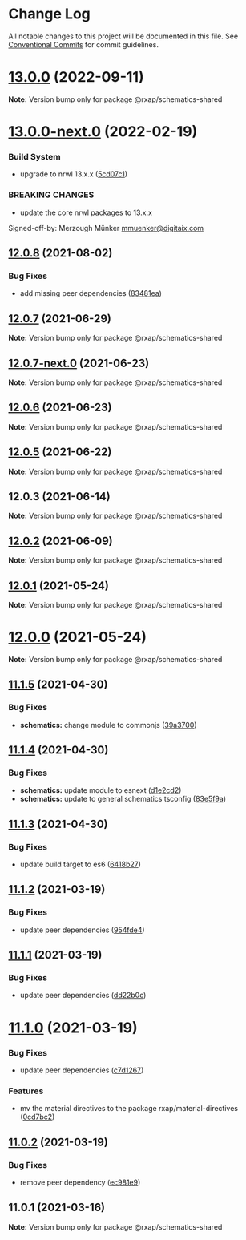 # Change Log

All notable changes to this project will be documented in this file.
See [Conventional Commits](https://conventionalcommits.org) for commit guidelines.

# [13.0.0](https://gitlab.com/rxap/schematics/compare/@rxap/schematics-shared@13.0.0-next.0...@rxap/schematics-shared@13.0.0) (2022-09-11)

**Note:** Version bump only for package @rxap/schematics-shared

# [13.0.0-next.0](https://gitlab.com/rxap/schematics/compare/@rxap/schematics-shared@12.0.8...@rxap/schematics-shared@13.0.0-next.0) (2022-02-19)

### Build System

* upgrade to nrwl 13.x.x ([5cd07c1](https://gitlab.com/rxap/schematics/commit/5cd07c19645528c787ef01a121a4a4367db78902))

### BREAKING CHANGES

* update the core nrwl packages to 13.x.x

Signed-off-by: Merzough Münker <mmuenker@digitaix.com>





## [12.0.8](https://gitlab.com/rxap/schematics/compare/@rxap/schematics-shared@12.0.7...@rxap/schematics-shared@12.0.8) (2021-08-02)


### Bug Fixes

* add missing peer dependencies ([83481ea](https://gitlab.com/rxap/schematics/commit/83481eafb7912aef4e9574abc416edfd5f025898))





## [12.0.7](https://gitlab.com/rxap/schematics/compare/@rxap/schematics-shared@12.0.7-next.0...@rxap/schematics-shared@12.0.7) (2021-06-29)

**Note:** Version bump only for package @rxap/schematics-shared





## [12.0.7-next.0](https://gitlab.com/rxap/schematics/compare/@rxap/schematics-shared@12.0.6...@rxap/schematics-shared@12.0.7-next.0) (2021-06-23)

**Note:** Version bump only for package @rxap/schematics-shared





## [12.0.6](https://gitlab.com/rxap/schematics/compare/@rxap/schematics-shared@12.0.5...@rxap/schematics-shared@12.0.6) (2021-06-23)

**Note:** Version bump only for package @rxap/schematics-shared





## [12.0.5](https://gitlab.com/rxap/schematics/compare/@rxap/schematics-shared@12.0.3...@rxap/schematics-shared@12.0.5) (2021-06-22)

**Note:** Version bump only for package @rxap/schematics-shared





## 12.0.3 (2021-06-14)

**Note:** Version bump only for package @rxap/schematics-shared





## [12.0.2](https://gitlab.com/rxap/packages/compare/@rxap/schematics-shared@11.1.6...@rxap/schematics-shared@12.0.2) (2021-06-09)

**Note:** Version bump only for package @rxap/schematics-shared





## [12.0.1](https://gitlab.com/rxap/packages/compare/@rxap/schematics-shared@12.0.0...@rxap/schematics-shared@12.0.1) (2021-05-24)

**Note:** Version bump only for package @rxap/schematics-shared





# [12.0.0](https://gitlab.com/rxap/packages/compare/@rxap/schematics-shared@11.1.5...@rxap/schematics-shared@12.0.0) (2021-05-24)

**Note:** Version bump only for package @rxap/schematics-shared





## [11.1.5](https://gitlab.com/rxap/packages/compare/@rxap/schematics-shared@11.1.4...@rxap/schematics-shared@11.1.5) (2021-04-30)


### Bug Fixes

* **schematics:** change module to commonjs ([39a3700](https://gitlab.com/rxap/packages/commit/39a3700a1d1194a81fb9e7944288984f64b46b88))





## [11.1.4](https://gitlab.com/rxap/packages/compare/@rxap/schematics-shared@11.1.3...@rxap/schematics-shared@11.1.4) (2021-04-30)


### Bug Fixes

* **schematics:** update module to esnext ([d1e2cd2](https://gitlab.com/rxap/packages/commit/d1e2cd252f3866471935131187b3acaefe2cca82))
* **schematics:** update to general schematics tsconfig ([83e5f9a](https://gitlab.com/rxap/packages/commit/83e5f9a0cf1810686a503425d87a5e4ae30b8c84))





## [11.1.3](https://gitlab.com/rxap/packages/compare/@rxap/schematics-shared@11.1.2...@rxap/schematics-shared@11.1.3) (2021-04-30)


### Bug Fixes

* update build target to es6 ([6418b27](https://gitlab.com/rxap/packages/commit/6418b27af301db0c794bb584504d786ad20cfe8c))





## [11.1.2](https://gitlab.com/rxap/packages/compare/@rxap/schematics-shared@11.1.1...@rxap/schematics-shared@11.1.2) (2021-03-19)


### Bug Fixes

* update peer dependencies ([954fde4](https://gitlab.com/rxap/packages/commit/954fde47836ff0c1f25a77c33ff871ddc7685b6c))





## [11.1.1](https://gitlab.com/rxap/packages/compare/@rxap/schematics-shared@11.1.0...@rxap/schematics-shared@11.1.1) (2021-03-19)


### Bug Fixes

* update peer dependencies ([dd22b0c](https://gitlab.com/rxap/packages/commit/dd22b0ce053bc266c7aea659a2faf3be39f424e7))





# [11.1.0](https://gitlab.com/rxap/packages/compare/@rxap/schematics-shared@11.0.2...@rxap/schematics-shared@11.1.0) (2021-03-19)


### Bug Fixes

* update peer dependencies ([c7d1267](https://gitlab.com/rxap/packages/commit/c7d12671f3efc198985cddee92caa2558e74b023))


### Features

* mv the material directives to the package rxap/material-directives ([0cd7bc2](https://gitlab.com/rxap/packages/commit/0cd7bc2102784085ba2c58702628984c1cfbb092))





## [11.0.2](https://gitlab.com/rxap/packages/compare/@rxap/schematics-shared@11.0.1...@rxap/schematics-shared@11.0.2) (2021-03-19)


### Bug Fixes

* remove peer dependency ([ec981e9](https://gitlab.com/rxap/packages/commit/ec981e981fd897dde0116d05a749e431300803d1))





## 11.0.1 (2021-03-16)

**Note:** Version bump only for package @rxap/schematics-shared

